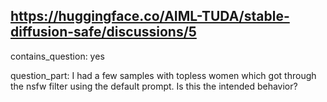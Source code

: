 ## https://huggingface.co/AIML-TUDA/stable-diffusion-safe/discussions/5

contains_question: yes

question_part: I had a few samples with topless women which got through the nsfw filter using the default prompt. Is this the intended behavior?